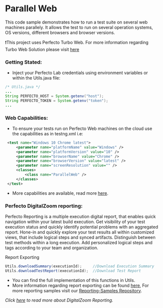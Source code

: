 # Parallel Web

This code sample demonstrates how to run a test suite on several web machines parallely.
It allows the test to run on several operation systems, OS versions, different browsers and browser versions.

:exclamation:This project uses Perfecto Turbo Web. For more information regarding Turbo Web Solution please visit [here](http://developers.perfectomobile.com/display/PD/Automating+Web-apps+with+Perfecto)

### Getting Stated:
- Inject your Perfecto Lab credentials using environment variables or within the Utils.java file:
```Java
/* Utils.java */
...
String PERFECTO_HOST = System.getenv("host");
String PERFECTO_TOKEN = System.getenv("token");
...
```

### Web Capabilities:

- To ensure your tests run on Perfecto Web machines on the cloud use the capabilities as in testng.xml i.e: <br/>
```Xml
 <test name="Windows 10 Chrome latest">
     <parameter name="platformName" value="Windows" />
     <parameter name="platformVersion" value="10" />
     <parameter name="browserName" value="Chrome" />
     <parameter name="browserVersion" value="latest" />
     <parameter name="screenResolution" value="" />
     <classes>
         <class name="ParallelWeb" />
     </classes>
 </test>
```

- More capabilities are available, read more [here](http://developers.perfectomobile.com/display/PD/Desktop+Web+Devices).

### Perfecto DigitalZoom reporting:

Perfecto Reporting is a multiple execution digital report, that enables quick navigation within your latest build execution. Get visibility of your test execution status and quickly identify potential problems with an aggregated report.
Hone-in and quickly explore your test results all within customized views, that include logical steps and synced artifacts. Distinguish between test methods within a long execution. Add personalized logical steps and tags according to your team and organization.

Report Exporting
```Java
Utils.downloadSummary(executionId);     //Download Execution Summary
Utils.downloadTestReport(executionId);  //Download Test Report
```
- You can find the full implementation of this functions in Utils.
- More information regarding report exporting can be found [here](http://developers.perfectomobile.com/display/PD/Exporting+the+Reports), For more reporting samples visit our [Reporting-Samples Repository](https://github.com/PerfectoCode/Reporting-Samples).


*Click [here](http://developers.perfectomobile.com/display/PD/Reporting) to read more about DigitalZoom Reporting.*
